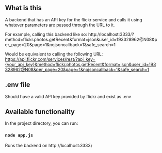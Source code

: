 ## What is this

A backend that has an API key for the flickr service and calls it using whatever parameters are passed through the URL to it.

For example, calling this backend like so:
http://localhost:3333/?method=flickr.photos.getRecent&format=json&user_id=193328962@N08&per_page=20&page=1&nojsoncallback=1&safe_search=1

Would be equivalent to calling the following URL:
https://api.flickr.com/services/rest/?api_key={your_api_key}&method=flickr.photos.getRecent&format=json&user_id=193328962@N08&per_page=20&page=1&nojsoncallback=1&safe_search=1


## .env file
Should have a valid API key provided by flickr and exist as .env


## Available functionality

In the project directory, you can run:


### `node app.js`

Runs the backend on http://localhost:3333\
